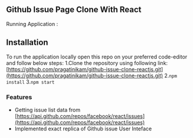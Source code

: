 ## Github Issue Page Clone With React 

Running Application : 

## Installation
To run the application locally open this repo on your preferred code-editor and follow below steps:
    1.Clone the repository using following link: [https://github.com/pragatinikam/github-issue-clone-reactjs.git](https://github.com/pragatinikam/github-issue-clone-reactjs.git)
    2.```npm install```
    3.```npm start```

### Features
- Getting issue list data from [https://api.github.com/repos/facebook/react/issues](https://api.github.com/repos/facebook/react/issues)
- Implemented exact replica of Github issue User Inteface